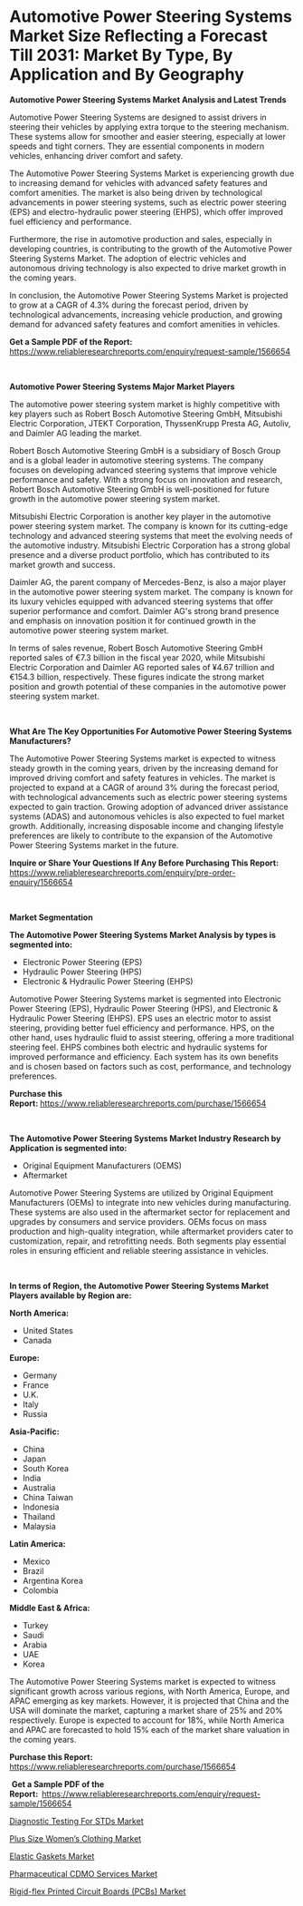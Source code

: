 <p><h1>Automotive Power Steering Systems Market Size Reflecting a Forecast Till 2031: Market By Type, By Application and By Geography</h1></p><p><strong>Automotive Power Steering Systems Market Analysis and Latest Trends</strong></p>
<p><p>Automotive Power Steering Systems are designed to assist drivers in steering their vehicles by applying extra torque to the steering mechanism. These systems allow for smoother and easier steering, especially at lower speeds and tight corners. They are essential components in modern vehicles, enhancing driver comfort and safety.</p><p>The Automotive Power Steering Systems Market is experiencing growth due to increasing demand for vehicles with advanced safety features and comfort amenities. The market is also being driven by technological advancements in power steering systems, such as electric power steering (EPS) and electro-hydraulic power steering (EHPS), which offer improved fuel efficiency and performance. </p><p>Furthermore, the rise in automotive production and sales, especially in developing countries, is contributing to the growth of the Automotive Power Steering Systems Market. The adoption of electric vehicles and autonomous driving technology is also expected to drive market growth in the coming years.</p><p>In conclusion, the Automotive Power Steering Systems Market is projected to grow at a CAGR of 4.3% during the forecast period, driven by technological advancements, increasing vehicle production, and growing demand for advanced safety features and comfort amenities in vehicles.</p></p>
<p><strong>Get a Sample PDF of the Report:&nbsp;</strong> <a href="https://www.reliableresearchreports.com/enquiry/request-sample/1566654">https://www.reliableresearchreports.com/enquiry/request-sample/1566654</a></p>
<p>&nbsp;</p>
<p><strong>Automotive Power Steering Systems Major Market Players</strong></p>
<p><p>The automotive power steering system market is highly competitive with key players such as Robert Bosch Automotive Steering GmbH, Mitsubishi Electric Corporation, JTEKT Corporation, ThyssenKrupp Presta AG, Autoliv, and Daimler AG leading the market.</p><p>Robert Bosch Automotive Steering GmbH is a subsidiary of Bosch Group and is a global leader in automotive steering systems. The company focuses on developing advanced steering systems that improve vehicle performance and safety. With a strong focus on innovation and research, Robert Bosch Automotive Steering GmbH is well-positioned for future growth in the automotive power steering system market.</p><p>Mitsubishi Electric Corporation is another key player in the automotive power steering system market. The company is known for its cutting-edge technology and advanced steering systems that meet the evolving needs of the automotive industry. Mitsubishi Electric Corporation has a strong global presence and a diverse product portfolio, which has contributed to its market growth and success.</p><p>Daimler AG, the parent company of Mercedes-Benz, is also a major player in the automotive power steering system market. The company is known for its luxury vehicles equipped with advanced steering systems that offer superior performance and comfort. Daimler AG's strong brand presence and emphasis on innovation position it for continued growth in the automotive power steering system market.</p><p>In terms of sales revenue, Robert Bosch Automotive Steering GmbH reported sales of €7.3 billion in the fiscal year 2020, while Mitsubishi Electric Corporation and Daimler AG reported sales of ¥4.67 trillion and €154.3 billion, respectively. These figures indicate the strong market position and growth potential of these companies in the automotive power steering system market.</p></p>
<p>&nbsp;</p>
<p><strong>What Are The Key Opportunities For Automotive Power Steering Systems Manufacturers?</strong></p>
<p><p>The Automotive Power Steering Systems market is expected to witness steady growth in the coming years, driven by the increasing demand for improved driving comfort and safety features in vehicles. The market is projected to expand at a CAGR of around 3% during the forecast period, with technological advancements such as electric power steering systems expected to gain traction. Growing adoption of advanced driver assistance systems (ADAS) and autonomous vehicles is also expected to fuel market growth. Additionally, increasing disposable income and changing lifestyle preferences are likely to contribute to the expansion of the Automotive Power Steering Systems market in the future.</p></p>
<p><strong>Inquire or Share Your Questions If Any Before Purchasing This Report:</strong> <a href="https://www.reliableresearchreports.com/enquiry/pre-order-enquiry/1566654">https://www.reliableresearchreports.com/enquiry/pre-order-enquiry/1566654</a></p>
<p>&nbsp;</p>
<p><strong>Market Segmentation</strong></p>
<p><strong>The Automotive Power Steering Systems Market Analysis by types is segmented into:</strong></p>
<p><ul><li>Electronic Power Steering (EPS)</li><li>Hydraulic Power Steering (HPS)</li><li>Electronic & Hydraulic Power Steering (EHPS)</li></ul></p>
<p><p>Automotive Power Steering Systems market is segmented into Electronic Power Steering (EPS), Hydraulic Power Steering (HPS), and Electronic & Hydraulic Power Steering (EHPS). EPS uses an electric motor to assist steering, providing better fuel efficiency and performance. HPS, on the other hand, uses hydraulic fluid to assist steering, offering a more traditional steering feel. EHPS combines both electric and hydraulic systems for improved performance and efficiency. Each system has its own benefits and is chosen based on factors such as cost, performance, and technology preferences.</p></p>
<p><strong>Purchase this Report:&nbsp;</strong><a href="https://www.reliableresearchreports.com/purchase/1566654">https://www.reliableresearchreports.com/purchase/1566654</a></p>
<p>&nbsp;</p>
<p><strong>The Automotive Power Steering Systems Market Industry Research by Application is segmented into:</strong></p>
<p><ul><li>Original Equipment Manufacturers (OEMS)</li><li>Aftermarket</li></ul></p>
<p><p>Automotive Power Steering Systems are utilized by Original Equipment Manufacturers (OEMs) to integrate into new vehicles during manufacturing. These systems are also used in the aftermarket sector for replacement and upgrades by consumers and service providers. OEMs focus on mass production and high-quality integration, while aftermarket providers cater to customization, repair, and retrofitting needs. Both segments play essential roles in ensuring efficient and reliable steering assistance in vehicles.</p></p>
<p>&nbsp;</p>
<p><strong>In terms of Region, the Automotive Power Steering Systems Market Players available by Region are:</strong></p>
<p>
    <p> <strong> North America: </strong>
        <ul>
            <li>United States</li>
            <li>Canada</li>
        </ul>
        </p> 
    <p> <strong> Europe: </strong>
        <ul>
            <li>Germany</li>
            <li>France</li>
            <li>U.K.</li>
            <li>Italy</li>
            <li>Russia</li>
        </ul>
        </p> 
    <p> <strong> Asia-Pacific: </strong>
        <ul>
            <li>China</li>
            <li>Japan</li>
            <li>South Korea</li>
            <li>India</li>
            <li>Australia</li>
            <li>China Taiwan</li>
            <li>Indonesia</li>
            <li>Thailand</li>
            <li>Malaysia</li>
        </ul>
        </p> 
    <p> <strong> Latin America: </strong>
        <ul>
            <li>Mexico</li>
            <li>Brazil</li>
            <li>Argentina Korea</li>
            <li>Colombia</li>
        </ul>
        </p> 
    <p> <strong> Middle East & Africa: </strong>
        <ul>
            <li>Turkey</li>
            <li>Saudi</li>
            <li>Arabia</li>
            <li>UAE</li>
            <li>Korea</li>
        </ul>
    </p>
    </p>
<p><p>The Automotive Power Steering Systems market is expected to witness significant growth across various regions, with North America, Europe, and APAC emerging as key markets. However, it is projected that China and the USA will dominate the market, capturing a market share of 25% and 20% respectively. Europe is expected to account for 18%, while North America and APAC are forecasted to hold 15% each of the market share valuation in the coming years.</p></p>
<p><strong>Purchase this Report: </strong><a href="https://www.reliableresearchreports.com/purchase/1566654">https://www.reliableresearchreports.com/purchase/1566654</a></p>
<p>&nbsp;<strong>Get a Sample PDF of the Report:&nbsp;&nbsp;</strong><a href="https://www.reliableresearchreports.com/enquiry/request-sample/1566654">https://www.reliableresearchreports.com/enquiry/request-sample/1566654</a></p>
<p><strong></strong></p>
<p><p><a href="https://github.com/markusgodoy/Market-Research-Report-List-1/blob/main/diagnostic-testing-for-stds-market.md">Diagnostic Testing For STDs Market</a></p><p><a href="https://github.com/vimar16th/Market-Research-Report-List-3/blob/main/plus-size-womens-clothing-market.md">Plus Size Women’s Clothing Market</a></p><p><a href="https://github.com/JameTravis/Market-Research-Report-List-3/blob/main/elastic-gaskets-market.md">Elastic Gaskets Market</a></p><p><a href="https://github.com/luckyshygirl/Market-Research-Report-List-3/blob/main/pharmaceutical-cdmo-services-market.md">Pharmaceutical CDMO Services Market</a></p><p><a href="https://github.com/lataunyatinikmelvin59ilbd0dv/Market-Research-Report-List-1/blob/main/rigid-flex-printed-circuit-boards-pcbs-market.md">Rigid-flex Printed Circuit Boards (PCBs) Market</a></p></p>